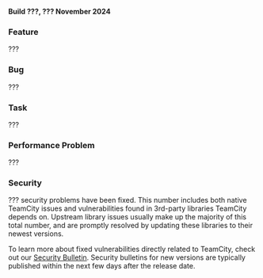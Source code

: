 [//]: # (title: TeamCity 2024.11 Release Notes)
[//]: # (auxiliary-id: TeamCity 2024.11 Release Notes)


**Build ???, ??? November 2024**


<!--project: TeamCity Fix versions: {2024.07 (160569)}  #Fixed #Testing visible to: {All Users} -{Trunk issue}-->

### Feature

???


### Bug

???


### Task

???



### Performance Problem

???






<!--project: TeamCity Fix versions: {2024.07 (160569)}  #Fixed #Testing #{Security Problem} -{Trunk issue}-->



### Security

??? security problems have been fixed. This number includes both native TeamCity issues and vulnerabilities found in 3rd-party libraries TeamCity depends on. Upstream library issues usually make up the majority of this total number, and are promptly resolved by updating these libraries to their newest versions.

To learn more about fixed vulnerabilities directly related to TeamCity, check out our [Security Bulletin](https://www.jetbrains.com/privacy-security/issues-fixed/?product=TeamCity&version=2024.11). Security bulletins for new versions are typically published within the next few days after the release date.